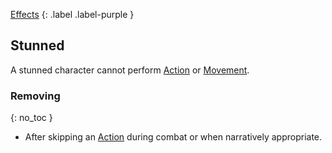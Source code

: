 
[Effects](Game/Core/Effects)
{: .label .label-purple }

## Stunned
A stunned character cannot perform [Action](Terminology#Action) or [Movement](Game/Core/Movement).

### Removing
{: no_toc }
* After skipping an [Action](Game/Core/Terminology#Action) during combat or when narratively appropriate.